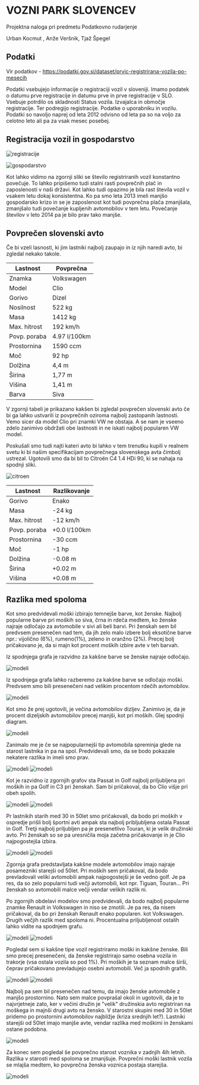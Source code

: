 # VOZNI PARK SLOVENCEV

Projektna naloga pri predmetu Podatkovno rudarjenje

Urban Kocmut ,
Anže Veršnik,
Tjaž Špegel

## Podatki

Vir podatkov - https://podatki.gov.si/dataset/prvic-registrirana-vozila-po-mesecih

Podatki vsebujejo informacije o registraciji vozil v sloveniji.
Imamo podatek o datumu prve registracije in datumu
prve in prve registracije v SLO. Vsebuje potrdilo os skladnosti
Status vozila. Izvajalca in območje registracije. Ter podregijo
registracije. Podatke o uporabniku in vozilu. Podatki so navoljo naprej
od leta 2012 odvisno od leta pa so na voljo za celotno leto
ali pa za vsak mesec posebej.

## Registracija vozil in gospodarstvo

![registracije](https://github.com/UrbanKocmut/PR17AUT/blob/master/pictures/registracije_po_letih.png)

![gospodarstvo](https://github.com/UrbanKocmut/PR17AUT/blob/master/pictures/slovenska_zaposlenost.png)

Kot lahko vidimo na zgornji sliki se število registriranih vozil konstantno povečuje. To lahko pripišemo tudi stalni rasti 
povprečnih plač in zaposlenosti v naši državi. Kot lahko tudi opazimo je bila rast števila vozil v vsakem letu dokaj konsistentna.
Ko pa smo leta 2013 imeli manjšo gospodarsko krizo in se je zaposlenost kot tudi povprečna plača zmanjšala, zmanjšalo
tudi povečanje kupljenih avtomobilov v tem letu. Povečanje številov v leto 2014 pa je bilo prav tako manjše.



## Povprečen slovenski avto

Če bi vzeli lasnosti, ki jim lastniki najbolj zaupajo in iz njih naredi avto, bi zgledal nekako takole.


Lastnost | Povprečna
------------ | -------------
Znamka | Volkswagen
Model | Clio
Gorivo | Dizel
Nosilnost | 522 kg
Masa | 1412 kg
Max. hitrost | 192 km/h
Povp. poraba | 4.97 l/100km
Prostornina | 1590 ccm
Moč | 92 hp
Dolžina | 4,4 m
Širina | 1,77 m
Višina | 1,41 m
Barva | Siva

V zgornji tabeli je prikazano kakšen bi zgledal povprečen slovenski avto če bi ga lahko ustvarili iz povprečnih oziroma najbolj zastopanih lastnosti. Vemo sicer da model Clio pri znamki VW ne obstaja. A se nam je vseeno zdelo zanimivo obdržati obe lastnosti in ne iskati najbolj popularen VW model.

Poskušali smo tudi najti kateri avto bi lahko v tem trenutku kupili v realnem svetu ki bi našim specifikacijam povprečnega
slovenskega avta čimbolj ustrezal. Ugotovili smo da bi bil to Citroën C4 1.4 HDi 90, ki se nahaja na spodnji sliki. 

![citroen](https://github.com/UrbanKocmut/PR17AUT/blob/master/pictures/citroen.jpg)

Lastnost | Razlikovanje
------------ | -------------
Gorivo | Enako
Masa | -24 kg
Max. hitrost | -12 km/h
Povp. poraba | +0.0 l/100km
Prostornina | -30 ccm
Moč | -1 hp
Dolžina | -0.08 m
Širina | +0.02 m
Višina | +0.08 m

## Razlika med spoloma

Kot smo predvidevali moški izbirajo temnejše barve, kot ženske. Najbolj popularne barve pri moških so siva, črna in rdeča medtem, ko ženske najraje odločajo
za avtomobile v sivi ali beli barvi. Pri ženskah sem bil predvsem presenečen nad tem, da jih zelo malo izbere bolj eksotične barve npr.: vijolično (6%), rumeno(1%),
zeleno in oranžno (2%). Precej bolj pričakovano je, da si majn kot procent moških izbire avte v teh barvah.

Iz spodnjega grafa je razvidno za kakšne barve se ženske najraje odločajo.

![modeli](https://github.com/UrbanKocmut/PR17AUT/blob/master/pictures/barve_zenske.jpg)

Iz spodnjega grafa lahko razberemo za kakšne barve se odločajo moški. Predvsem smo bili presenečeni nad velikim procentom rdečih avtomobilov.

![modeli](https://github.com/UrbanKocmut/PR17AUT/blob/master/pictures/barve_moski.JPG)

Kot smo že prej ugotovili, je večina avtomobilov dizljev. Zanimivo je, da je procent dizeljskih avtomobilov precej manjši, kot pri moških. 
Glej spodnji diagram.

![modeli](https://github.com/UrbanKocmut/PR17AUT/blob/master/pictures/bencin.jpg)

Zanimalo me je če se najpopularnejši tip avtomobila spreminja glede na starost lastnika in pa na spol. Predvidevali smo, da se bodo pokazale nekatere razlika in imeli smo prav.

![modeli](https://github.com/UrbanKocmut/PR17AUT/blob/master/pictures/model_mlaj_30_z.JPG)
![modeli](https://github.com/UrbanKocmut/PR17AUT/blob/master/pictures/model_mlaj_30_m.JPG)

Kot je razvidno iz zgornjih grafov sta Passat in Golf najbolj priljubljena pri moških in pa Golf in C3 pri ženskah. Sam bi pričakoval, da bo Clio višje pri obeh spolih.

![modeli](https://github.com/UrbanKocmut/PR17AUT/blob/master/pictures/model_30_50_z.JPG)
![modeli](https://github.com/UrbanKocmut/PR17AUT/blob/master/pictures/model_30_50_m.JPG)

Pr lastnikih starih med 30 in 50let smo pričakovali, da bodo pri moških v ospredje prišli bolj športni avti ampak sta najbolj pribljubljena ostala Passat in Golf. Tretji najbolj
priljubljen pa je presenetlivo Touran, ki je velik družinski avto. Pri ženskah so se pa uresničila moja začetna pričakovanje in je Clio najpogostejša izbira.

![modeli](https://github.com/UrbanKocmut/PR17AUT/blob/master/pictures/model_vec_ko_50_z.JPG)
![modeli](https://github.com/UrbanKocmut/PR17AUT/blob/master/pictures/model_vec_ko_50_m.JPG)

Zgornja grafa predstavljata kakšne modele avtomobilov imajo najraje posamezniki starejši od 50let. Pri moških sem pričakoval, da bodo prevladovali veliki avtomobili ampak 
najpogostejši je še vedno golf. Je pa res, da so zelo popularni tudi večji avtomobili, kot npr. Tiguan, Touran... Pri ženskah so avtomobili malce večji vendar velikih razlik ni.

Po zgornjih obdelavi modelov smo predvidevali, da bodo najbolj popularne znamke Renault in Volkswagen in niso se zmotili. Je pa res, da nisem pričakoval, da bo pri ženskah Renault enako popularen. 
kot Volkswagen. Drugih večjih razlik med spoloma ni. Procentualna priljubljenost ostalih lahko vidite  na spodnjem grafu.

![modeli](https://github.com/UrbanKocmut/PR17AUT/blob/master/pictures/znamke_m.JPG)
![modeli](https://github.com/UrbanKocmut/PR17AUT/blob/master/pictures/znamke_z.JPG)

Pogledal sem si kakšne tipe vozil registriramo moški in kakšne ženske. Bili smo precej presenečeni, da ženske registrirajo samo osebna vozila in trakorje (vsa ostala vozila so pod 1%).
Pri moških je ta seznam malce širši, čeprav pričakovano prevladujejo osebni avtomobili. Več ja spodnih grafih.

![modeli](https://github.com/UrbanKocmut/PR17AUT/blob/master/pictures/tipi_vozil_m.JPG)
![modeli](https://github.com/UrbanKocmut/PR17AUT/blob/master/pictures/tipi_vozil_z.JPG)

Najbolj pa sem bil presenečen nad temu, da imajo ženske avtomobile z manjšo prostornino. Nato sem malce povprašal okoli in ugotovili, da je to najvrjetneje zato, ker 
v večini družin je "velik" družinskia avto registriran na moškega in majnši drugi avto na žensko. V starostni skupini med 30 in 50let pridemo po prostornini avtomobilov najbližje (kriza srednjih let?).
Lastniki starejši od 50let imajo manjše avte, vendar razlika med moškimi in ženskami ostane podobna. 

![modeli](https://github.com/UrbanKocmut/PR17AUT/blob/master/pictures/prostornina.JPG)

Za konec sem pogledal še povprečno starost voznika v zadnjih 4ih letnih. Razlika v starosti med spoloma se zmanjšuje. Povprečni moški lastnik vozila se mlajša medtem, ko povprečna ženska voznica postaja starejša.

![modeli](https://github.com/UrbanKocmut/PR17AUT/blob/master/pictures/starost_voznika.jpg)

